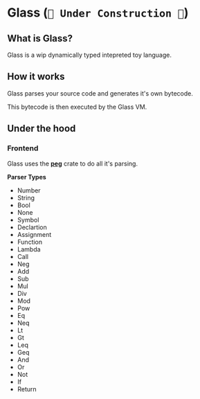 # Glass (`🚧 Under Construction 🚧`)

## What is Glass?
Glass is a wip dynamically typed intepreted toy language.

## How it works
Glass parses your source code and generates it's own bytecode.

This bytecode is then executed by the Glass VM.

## Under the hood

### Frontend
Glass uses the [**peg**](https://docs.rs/peg/latest/peg/) crate to do all it's parsing.

**Parser Types**
- Number
- String
- Bool
- None
- Symbol
- Declartion
- Assignment
- Function
- Lambda
- Call
- Neg
- Add
- Sub
- Mul
- Div
- Mod
- Pow
- Eq
- Neq
- Lt
- Gt
- Leq
- Geq
- And
- Or
- Not
- If
- Return




